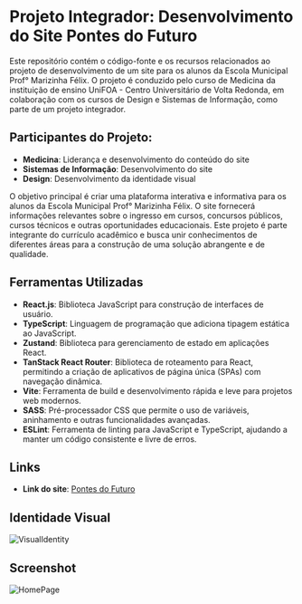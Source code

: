 # Projeto Integrador: Desenvolvimento do Site Pontes do Futuro

Este repositório contém o código-fonte e os recursos relacionados ao projeto de desenvolvimento de um site para os alunos da Escola Municipal Prof° Marizinha Félix. O projeto é conduzido pelo curso de Medicina da instituição de ensino UniFOA - Centro Universitário de Volta Redonda, em colaboração com os cursos de Design e Sistemas de Informação, como parte de um projeto integrador.

## Participantes do Projeto:

- **Medicina**: Liderança e desenvolvimento do conteúdo do site
- **Sistemas de Informação**: Desenvolvimento do site
- **Design**: Desenvolvimento da identidade visual

O objetivo principal é criar uma plataforma interativa e informativa para os alunos da Escola Municipal Prof° Marizinha Félix. O site fornecerá informações relevantes sobre o ingresso em cursos, concursos públicos, cursos técnicos e outras oportunidades educacionais. Este projeto é parte integrante do currículo acadêmico e busca unir conhecimentos de diferentes áreas para a construção de uma solução abrangente e de qualidade.

## Ferramentas Utilizadas

- **React.js**: Biblioteca JavaScript para construção de interfaces de usuário.
- **TypeScript**: Linguagem de programação que adiciona tipagem estática ao JavaScript.
- **Zustand**: Biblioteca para gerenciamento de estado em aplicações React.
- **TanStack React Router**: Biblioteca de roteamento para React, permitindo a criação de aplicativos de página única (SPAs) com navegação dinâmica.
- **Vite**: Ferramenta de build e desenvolvimento rápida e leve para projetos web modernos.
- **SASS**: Pré-processador CSS que permite o uso de variáveis, aninhamento e outras funcionalidades avançadas.
- **ESLint**: Ferramenta de linting para JavaScript e TypeScript, ajudando a manter um código consistente e livre de erros.

## Links

- **Link do site**: [Pontes do Futuro](https://www.pontesdofuturo.com.br/)

## Identidade Visual

![VisualIdentity](./screenshots/visual-identity.png)

## Screenshot

![HomePage](./screenshots/home-page.png)
